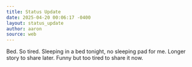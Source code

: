 ```yaml
---
title: Status Update
date: 2025-04-20 00:06:17 -0400
layout: status_update
author: aaron
source: web
---
```

Bed. So tired. Sleeping in a bed tonight, no sleeping pad for me. Longer story to share later. Funny but too tired to share it now. 
